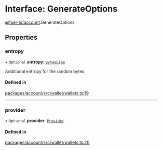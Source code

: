 # Interface: GenerateOptions

[@fuel-ts/account](/api/Account/index.md).GenerateOptions

## Properties

### entropy

• `Optional` **entropy**: [`BytesLike`](/api/Interfaces/index.md#byteslike)

Additional entropy for the random bytes

#### Defined in

[packages/account/src/wallet/wallets.ts:19](https://github.com/FuelLabs/fuels-ts/blob/d0550af1/packages/account/src/wallet/wallets.ts#L19)

___

### provider

• `Optional` **provider**: [`Provider`](/api/Account/Provider.md)

#### Defined in

[packages/account/src/wallet/wallets.ts:20](https://github.com/FuelLabs/fuels-ts/blob/d0550af1/packages/account/src/wallet/wallets.ts#L20)
